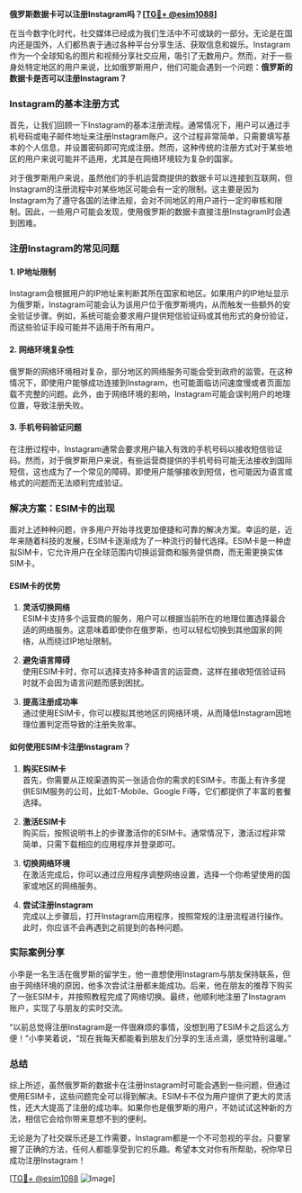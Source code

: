 **俄罗斯数据卡可以注册Instagram吗？[[TG💪+ @esim1088](https://t.me/s/esim1088)]**

在当今数字化时代，社交媒体已经成为我们生活中不可或缺的一部分。无论是在国内还是国外，人们都热衷于通过各种平台分享生活、获取信息和娱乐。Instagram作为一个全球知名的图片和视频分享社交应用，吸引了无数用户。然而，对于一些身处特定地区的用户来说，比如俄罗斯用户，他们可能会遇到一个问题：**俄罗斯的数据卡是否可以注册Instagram？**

### Instagram的基本注册方式

首先，让我们回顾一下Instagram的基本注册流程。通常情况下，用户可以通过手机号码或电子邮件地址来注册Instagram账户。这个过程非常简单，只需要填写基本的个人信息，并设置密码即可完成注册。然而，这种传统的注册方式对于某些地区的用户来说可能并不适用，尤其是在网络环境较为复杂的国家。

对于俄罗斯用户来说，虽然他们的手机运营商提供的数据卡可以连接到互联网，但Instagram的注册流程中对某些地区可能会有一定的限制。这主要是因为Instagram为了遵守各国的法律法规，会对不同地区的用户进行一定的审核和限制。因此，一些用户可能会发现，使用俄罗斯的数据卡直接注册Instagram时会遇到困难。

### 注册Instagram的常见问题

#### 1. IP地址限制

Instagram会根据用户的IP地址来判断其所在国家和地区。如果用户的IP地址显示为俄罗斯，Instagram可能会认为该用户位于俄罗斯境内，从而触发一些额外的安全验证步骤。例如，系统可能会要求用户提供短信验证码或其他形式的身份验证，而这些验证手段可能并不适用于所有用户。

#### 2. 网络环境复杂性

俄罗斯的网络环境相对复杂，部分地区的网络服务可能会受到政府的监管。在这种情况下，即使用户能够成功连接到Instagram，也可能面临访问速度慢或者页面加载不完整的问题。此外，由于网络环境的影响，Instagram可能会误判用户的地理位置，导致注册失败。

#### 3. 手机号码验证问题

在注册过程中，Instagram通常会要求用户输入有效的手机号码以接收短信验证码。然而，对于俄罗斯用户来说，有些运营商提供的手机号码可能无法接收到国际短信，这也成为了一个常见的障碍。即使用户能够接收到短信，也可能因为语言或格式的问题而无法顺利完成验证。

### 解决方案：ESIM卡的出现

面对上述种种问题，许多用户开始寻找更加便捷和可靠的解决方案。幸运的是，近年来随着科技的发展，ESIM卡逐渐成为了一种流行的替代选择。ESIM卡是一种虚拟SIM卡，它允许用户在全球范围内切换运营商和服务提供商，而无需更换实体SIM卡。

#### ESIM卡的优势

1. **灵活切换网络**  
   ESIM卡支持多个运营商的服务，用户可以根据当前所在的地理位置选择最合适的网络服务。这意味着即使你在俄罗斯，也可以轻松切换到其他国家的网络，从而绕过IP地址限制。

2. **避免语言障碍**  
   使用ESIM卡时，你可以选择支持多种语言的运营商，这样在接收短信验证码时就不会因为语言问题而感到困扰。

3. **提高注册成功率**  
   通过使用ESIM卡，你可以模拟其他地区的网络环境，从而降低Instagram因地理位置判定而导致的注册失败率。

#### 如何使用ESIM卡注册Instagram？

1. **购买ESIM卡**  
   首先，你需要从正规渠道购买一张适合你的需求的ESIM卡。市面上有许多提供ESIM服务的公司，比如T-Mobile、Google Fi等，它们都提供了丰富的套餐选择。

2. **激活ESIM卡**  
   购买后，按照说明书上的步骤激活你的ESIM卡。通常情况下，激活过程非常简单，只需下载相应的应用程序并登录即可。

3. **切换网络环境**  
   在激活完成后，你可以通过应用程序调整网络设置，选择一个你希望使用的国家或地区的网络服务。

4. **尝试注册Instagram**  
   完成以上步骤后，打开Instagram应用程序，按照常规的注册流程进行操作。此时，你应该不会再遇到之前提到的各种问题。

### 实际案例分享

小李是一名生活在俄罗斯的留学生，他一直想使用Instagram与朋友保持联系，但由于网络环境的原因，他多次尝试注册都未能成功。后来，他在朋友的推荐下购买了一张ESIM卡，并按照教程完成了网络切换。最终，他顺利地注册了Instagram账户，实现了与朋友的实时交流。

“以前总觉得注册Instagram是一件很麻烦的事情，没想到用了ESIM卡之后这么方便！”小李笑着说，“现在我每天都能看到朋友们分享的生活点滴，感觉特别温暖。”

### 总结

综上所述，虽然俄罗斯的数据卡在注册Instagram时可能会遇到一些问题，但通过使用ESIM卡，这些问题完全可以得到解决。ESIM卡不仅为用户提供了更大的灵活性，还大大提高了注册的成功率。如果你也是俄罗斯的用户，不妨试试这种新的方法，相信它会给你带来意想不到的便利。

无论是为了社交娱乐还是工作需要，Instagram都是一个不可忽视的平台。只要掌握了正确的方法，任何人都能享受到它的乐趣。希望本文对你有所帮助，祝你早日成功注册Instagram！

[[TG💪+ @esim1088](https://t.me/s/esim1088) ![Image](https://i.postimg.cc/4NQfJmqS/Snipaste-2025-05-13-00-14-12.png)]